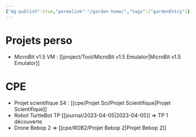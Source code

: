```yaml
---
{"dg-publish":true,"permalink":"/garden-home/","tags":["gardenEntry"]}
---
```



# Projets perso
- MicroBit v1.5 VM : [[project/Tool/MicroBit v1.5 Emulator\|MicroBit v1.5 Emulator]]

# CPE
- Projet scientifique S4 : [[cpe/Projet Sci/Projet Scientifique\|Projet Scientifique]]
- Robot TurtleBot TP [[journal/2023-04-05\|2023-04-05]] => TP 1 découverte
- Drone Bebop 2 => [[cpe/ROB2/Projet Bebop 2\|Projet Bebop 2]]
